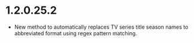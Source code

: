 # 1.2.0.25.2

- New method to automatically replaces TV series title season names to abbreviated format using regex pattern matching.

